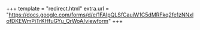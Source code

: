 +++
template = "redirect.html"
extra.url = "https://docs.google.com/forms/d/e/1FAIpQLSfCauiW1C5dMRFkq2fe1zNNxlofDKEWmPiTrKHfuGYu_QrWoA/viewform"
+++
